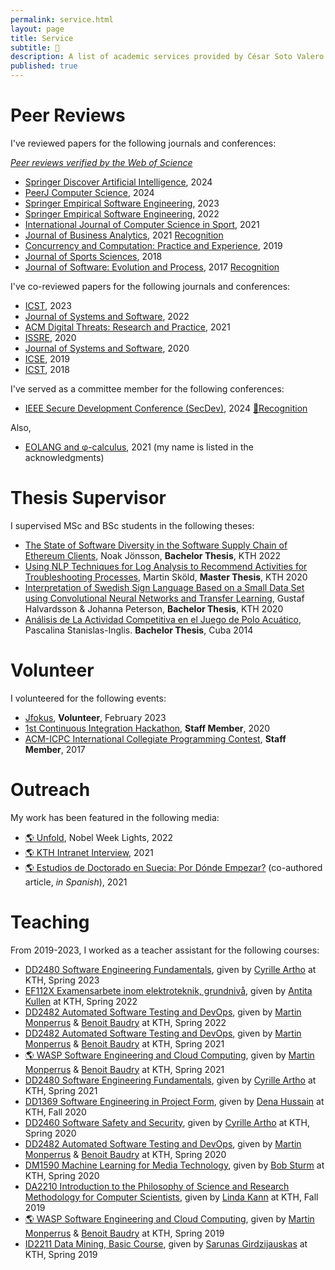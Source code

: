 ```yaml
---
permalink: service.html
layout: page
title: Service
subtitle: 🙋
description: A list of academic services provided by César Soto Valero.
published: true
---
```


# Peer Reviews

I've reviewed papers for the following journals and conferences:

<aside class="quote">
    <em><a href="https://www.webofscience.com/wos/author/record/AAB-9333-2019">Peer reviews verified by the Web of Science</a></em> 
</aside>

- [Springer Discover Artificial Intelligence](https://link.springer.com/journal/44163), 2024
- [PeerJ Computer Science](https://peerj.com/computer-science/), 2024
- [Springer Empirical Software Engineering](https://www.springer.com/journal/10664), 2023
- [Springer Empirical Software Engineering](https://www.springer.com/journal/10664), 2022
- [International Journal of Computer Science in Sport](https://sciendo.com/journal/IJCSS), 2021
- [Journal of Business Analytics](https://www.tandfonline.com/toc/tjba20/current), 2021 [Recognition](../files/certificates/2021_JBA_Reviewer_Certificate.pdf)
- [Concurrency and Computation: Practice and Experience](https://onlinelibrary.wiley.com/journal/15320634), 2019 
- [Journal of Sports Sciences](https://www.tandfonline.com/toc/rjsp20/current), 2018
- [Journal of Software: Evolution and Process](https://onlinelibrary.wiley.com/journal/20477481), 2017 [Recognition](../files/certificates/SMR_Certificate.pdf)

I've co-reviewed papers for the following journals and conferences:

- [ICST](https://conf.researchr.org/home/icst-2023), 2023
- [Journal of Systems and Software](https://www.journals.elsevier.com/journal-of-systems-and-software), 2022
- [ACM Digital Threats: Research and Practice](https://dl.acm.org/journal/dtrap), 2021
- [ISSRE](http://2020.issre.net/research-cfp), 2020
- [Journal of Systems and Software](https://www.journals.elsevier.com/journal-of-systems-and-software), 2020
- [ICSE](https://conf.researchr.org/home/icse-2019), 2019
- [ICST](https://www.es.mdh.se/icst2018), 2018

I've served as a committee member for the following conferences:

- [IEEE Secure Development Conference (SecDev)](https://secdev.ieee.org/2024/program-committee/), 2024 [📎Recognition](../img/screenshots/SecDev2024.png)

Also,

- [EOLANG and &phi;-calculus](https://arxiv.org/abs/2111.13384), 2021 (my name is listed in the acknowledgments)

 
# Thesis Supervisor

I supervised MSc and BSc students in the following theses:

- [The State of Software Diversity in the Software Supply Chain of Ethereum Clients](../files/publications/The_State_Of_Software_Diversity_In_The_Software_Supply_Chain.pdf), Noak Jönsson, **Bachelor Thesis**, KTH 2022
- [Using NLP Techniques for Log Analysis to Recommend Activities for Troubleshooting Processes](https://www.diva-portal.org/smash/get/diva2:1523606/FULLTEXT01.pdf), Martin Sköld, **Master Thesis**, KTH 2020
- [Interpretation of Swedish Sign Language Based on a Small Data Set using Convolutional Neural Networks and Transfer Learning](http://www.diva-portal.org/smash/get/diva2:1449866/FULLTEXT01.pdf), Gustaf Halvardsson & Johanna Peterson, **Bachelor Thesis**, KTH 2020
- [Análisis de La Actividad Competitiva en el Juego de Polo Acuático](http://dspace.uclv.edu.cu/bitstream/handle/123456789/6788/Tesis%20Pascalina%20Stanislas%20Final.pdf), Pascalina Stanislas-Inglis. **Bachelor Thesis**, Cuba 2014

# Volunteer

I volunteered for the following events:

- [Jfokus](https://www.jfokus.se/), **Volunteer**, February 2023
- [1st Continuous Integration Hackathon](https://hackathon.castor.kth.se/2019/), **Staff Member**, 2020
- [ACM-ICPC International Collegiate Programming Contest](https://coj-forum.uci.cu/viewforum.php?f=97), **Staff Member**, 2017

# Outreach

My work has been featured in the following media:

- [:earth_americas: Unfold](https://rethread.art/projects/unfold.html), Nobel Week Lights, 2022
- [:earth_americas: KTH Intranet Interview](https://intra.kth.se/en/eecs/nyheter/grattis-till-vinsten-cesar-1.1112396), 2021
- [:earth_americas: Estudios de Doctorado en Suecia: Por Dónde Empezar?](https://eltoque.com/estudios-de-doctorado-en-suecia-por-donde-empezar) (co-authored article, _in Spanish_), 2021

# Teaching

From 2019-2023, I worked as a teacher assistant for the following courses:

- [DD2480 Software Engineering Fundamentals](https://www.kth.se/student/kurser/kurs/DD2480?l=en), given by [Cyrille Artho](https://www.kth.se/profile/artho) at KTH, Spring 2023
- [EF112X Examensarbete inom elektroteknik, grundnivå](https://www.kth.se/social/course/EF112X/), given by [Antita Kullen](https://people.kth.se/~kullen/) at KTH, Spring 2022
- [DD2482 Automated Software Testing and DevOps](https://www.kth.se/student/kurser/kurs/DD2482), given by [Martin Monperrus](https://www.monperrus.net/martin) & [Benoit Baudry](https://softwarediversity.eu) at KTH, Spring 2022
- [DD2482 Automated Software Testing and DevOps](https://www.kth.se/student/kurser/kurs/DD2482), given by [Martin Monperrus](https://www.monperrus.net/martin) & [Benoit Baudry](https://softwarediversity.eu) at KTH, Spring 2021
- [:earth_americas: WASP Software Engineering and Cloud Computing](https://wasp-sweden.org/graduate-school/courses/software-engineering-and-cloud-computing), given by [Martin Monperrus](https://www.monperrus.net/martin) & [Benoit Baudry](https://softwarediversity.eu) at KTH, Spring 2021
- [DD2480 Software Engineering Fundamentals](https://www.kth.se/student/kurser/kurs/DD2480?l=en), given by [Cyrille Artho](https://www.kth.se/profile/artho) at KTH, Spring 2021
- [DD1369 Software Engineering in Project Form](https://www.kth.se/social/course/DD1369/), given by [Dena Hussain](https://www.kth.se/profile/denah/) at KTH, Fall 2020
- [DD2460 Software Safety and Security](https://www.kth.se/social/course/DD2460), given by [Cyrille Artho](https://www.kth.se/profile/artho) at KTH, Spring 2020
- [DD2482 Automated Software Testing and DevOps](https://www.kth.se/student/kurser/kurs/DD2482), given by [Martin Monperrus](https://www.monperrus.net/martin) & [Benoit Baudry](https://softwarediversity.eu) at KTH, Spring 2020
- [DM1590 Machine Learning for Media Technology](https://www.kth.se/student/kurser/kurs/DM1590), given by [Bob Sturm](http://www.eecs.qmul.ac.uk/~sturm/) at KTH, Spring 2020
- [DA2210 Introduction to the Philosophy of Science and Research Methodology for Computer Scientists](https://www.kth.se/social/course/DA2210), given by [Linda Kann](http://www.csc.kth.se/~lk) at KTH, Fall 2019
- [:earth_americas: WASP Software Engineering and Cloud Computing](https://wasp-sweden.org/graduate-school/courses/software-engineering-and-cloud-computing), given by [Martin Monperrus](https://www.monperrus.net/martin) & [Benoit Baudry](https://softwarediversity.eu) at KTH, Spring 2019
- [ID2211 Data Mining, Basic Course](https://www.kth.se/student/kurser/kurs/ID2211?l=en), given by [Sarunas Girdzijauskas](https://scholar-google-se.focus.lib.kth.se/citations?user=mhqpsO4AAAAJ&hl=en) at KTH, Spring 2019

